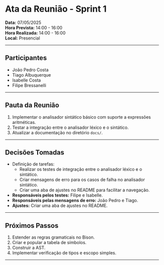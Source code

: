 # Ata da Reunião - Sprint 1  

**Data:** 07/05/2025  
**Hora Prevista:** 14:00 - 16:00  
**Hora Realizada:** 14:00 - 16:00  
**Local:** Presencial  

---  

## Participantes  

- João Pedro Costa  
- Tiago Albuquerque  
- Isabelle Costa  
- Filipe Bressanelli  

---  

## Pauta da Reunião  

1. Implementar o analisador sintático básico com suporte a expressões aritméticas.
2. Testar a integração entre o analisador léxico e o sintático.
3. Atualizar a documentação no diretório `docs/`.
---  

## Decisões Tomadas  
- Definição de tarefas:
    - Realizar os testes de integração entre o analisador léxico e o sintático.
    - Criar mensagens de erro para os casos de falha no analisador sintático.
    - Criar uma aba de ajustes no README para facilitar a navegação.
- **Responsáveis pelos testes:** Filipe e Isabelle.  
- **Responsáveis pelas mensagens de erro:** João Pedro e Tiago.  
- **Ajustes:** Criar uma aba de ajustes no README.  

---  

## Próximos Passos

1. Estender as regras gramaticais no Bison.  
2. Criar e popular a tabela de símbolos.  
3. Construir a AST.  
4. Implementar verificação de tipos e escopo simples.  
---